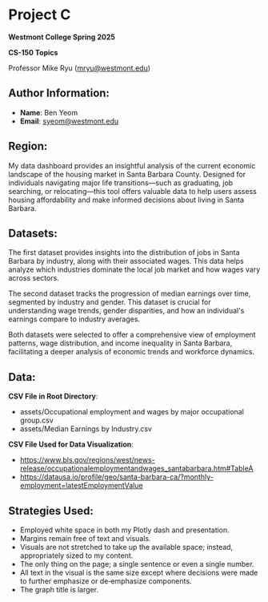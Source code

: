 # Project C
**Westmont College Spring 2025**

**CS-150 Topics** 

Professor Mike Ryu (mryu@westmont.edu) 

## Author Information:
* **Name**: Ben Yeom
* **Email**: syeom@westmont.edu


## Region:
My data dashboard provides an insightful analysis of the current economic landscape of the housing market in Santa Barbara County. Designed for individuals navigating major life transitions—such as graduating, job searching, or relocating—this tool offers valuable data to help users assess housing affordability and make informed decisions about living in Santa Barbara.

## Datasets:
The first dataset provides insights into the distribution of jobs in Santa Barbara by industry, along with their associated wages. This data helps analyze which industries dominate the local job market and how wages vary across sectors.

The second dataset tracks the progression of median earnings over time, segmented by industry and gender. This dataset is crucial for understanding wage trends, gender disparities, and how an individual's earnings compare to industry averages.

Both datasets were selected to offer a comprehensive view of employment patterns, wage distribution, and income inequality in Santa Barbara, facilitating a deeper analysis of economic trends and workforce dynamics.

## Data: 
**CSV File in Root Directory**: 
* assets/Occupational employment and wages by major occupational group.csv
* assets/Median Earnings by Industry.csv

**CSV File Used for Data Visualization**: 
* https://www.bls.gov/regions/west/news-release/occupationalemploymentandwages_santabarbara.htm#TableA
* https://datausa.io/profile/geo/santa-barbara-ca/?monthly-employment=latestEmploymentValue

## Strategies Used: 
* Employed white space in both my Plotly dash and presentation. 
* Margins remain free of text and visuals. 
* Visuals are not stretched to take up the available space; instead, appropriately sized to my content. 	
* The only thing on the page; a single sentence or even a single number. 
* All text in the visual is the same size except where decisions were made to further emphasize or de‐emphasize components. 
* The graph title is larger. 
